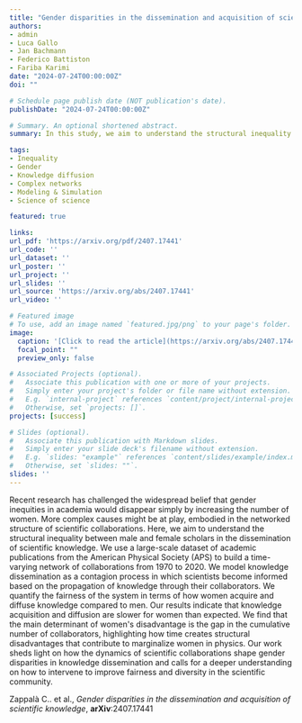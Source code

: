 ```yaml
---
title: "Gender disparities in the dissemination and acquisition of scientific knowledge"
authors:
- admin
- Luca Gallo
- Jan Bachmann
- Federico Battiston
- Fariba Karimi
date: "2024-07-24T00:00:00Z"
doi: ""

# Schedule page publish date (NOT publication's date).
publishDate: "2024-07-24T00:00:00Z"

# Summary. An optional shortened abstract.
summary: In this study, we aim to understand the structural inequality between male and female scholars in the dissemination of scientific knowledge.

tags:
- Inequality
- Gender
- Knowledge diffusion
- Complex networks
- Modeling & Simulation
- Science of science

featured: true

links:
url_pdf: 'https://arxiv.org/pdf/2407.17441'
url_code: ''
url_dataset: ''
url_poster: ''
url_project: ''
url_slides: ''
url_source: 'https://arxiv.org/abs/2407.17441'
url_video: ''

# Featured image
# To use, add an image named `featured.jpg/png` to your page's folder. 
image:
  caption: '[Click to read the article](https://arxiv.org/abs/2407.17441)'
  focal_point: ""
  preview_only: false

# Associated Projects (optional).
#   Associate this publication with one or more of your projects.
#   Simply enter your project's folder or file name without extension.
#   E.g. `internal-project` references `content/project/internal-project/index.md`.
#   Otherwise, set `projects: []`.
projects: [success]

# Slides (optional).
#   Associate this publication with Markdown slides.
#   Simply enter your slide deck's filename without extension.
#   E.g. `slides: "example"` references `content/slides/example/index.md`.
#   Otherwise, set `slides: ""`.
slides: ''
---
```

Recent research has challenged the widespread belief that gender inequities in academia would disappear simply by increasing the number of women. More complex causes might be at play, embodied in the networked structure of scientific collaborations. Here, we aim to understand the structural inequality between male and female scholars in the dissemination of scientific knowledge. We use a large-scale dataset of academic publications from the American Physical Society (APS) to build a time-varying network of collaborations from 1970 to 2020. We model knowledge dissemination as a contagion process in which scientists become informed based on the propagation of knowledge through their collaborators. We quantify the fairness of the system in terms of how women acquire and diffuse knowledge compared to men. Our results indicate that knowledge acquisition and diffusion are slower for women than expected. We find that the main determinant of women's disadvantage is the gap in the cumulative number of collaborators, highlighting how time creates structural disadvantages that contribute to marginalize women in physics. Our work sheds light on how the dynamics of scientific collaborations shape gender disparities in knowledge dissemination and calls for a deeper understanding on how to intervene to improve fairness and diversity in the scientific community.

Zappalà C.. et al., *Gender disparities in the dissemination and acquisition of scientific knowledge*, **arXiv**:2407.17441
